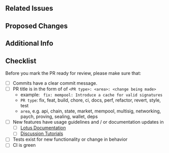 ## Related Issues
<!-- Link issues that this PR might resolve/fix. If an issue doesn't exist, include a brief motivation for the change being made -->

## Proposed Changes
<!-- A clear list of the changes being made -->

## Additional Info
<!-- Callouts, links to documentation, and etc -->

## Checklist

Before you mark the PR ready for review, please make sure that:

- [ ] Commits have a clear commit message.
- [ ] PR title is in the form of of `<PR type>: <area>: <change being made>`
  - example: ` fix: mempool: Introduce a cache for valid signatures`
  - `PR type`: fix, feat, build, chore, ci, docs, perf, refactor, revert, style, test
  - `area`, e.g. api, chain, state, market, mempool, multisig, networking, paych, proving, sealing, wallet, deps
- [ ] New features have usage guidelines and / or documentation updates in
  - [ ] [Lotus Documentation](https://lotus.filecoin.io)
  - [ ] [Discussion Tutorials](https://github.com/brossetti1/lotus/discussions/categories/tutorials)
- [ ] Tests exist for new functionality or change in behavior
- [ ] CI is green
